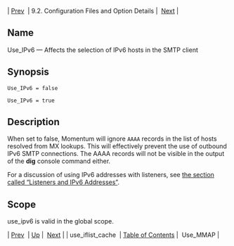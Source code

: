 | [Prev](conf.ref.use_iflist_cache)  | 9.2. Configuration Files and Option Details |  [Next](conf.ref.use_mmap.php) |

<a name="conf.ref.use_ipv6"></a>
## Name

Use_IPv6 — Affects the selection of IPv6 hosts in the SMTP client

## Synopsis

`Use_IPv6 = false`

`Use_IPv6 = true`

<a name="idp12379888"></a>
## Description

When set to false, Momentum will ignore `AAAA` records in the list of hosts resolved from MX lookups. This will effectively prevent the use of outbound IPv6 SMTP connections. The AAAA records will not be visible in the output of the **dig** console command either.

For a discussion of using IPv6 addresses with listeners, see [the section called “Listeners and IPv6 Addresses”](ecelerity.conf#ecelerity.conf.ipv6 "Listeners and IPv6 Addresses").

<a name="idp12384976"></a>
## Scope

use_ipv6 is valid in the global scope.

| [Prev](conf.ref.use_iflist_cache)  | [Up](conf.ref.files.php) |  [Next](conf.ref.use_mmap.php) |
| use_iflist_cache  | [Table of Contents](index) |  Use_MMAP |
